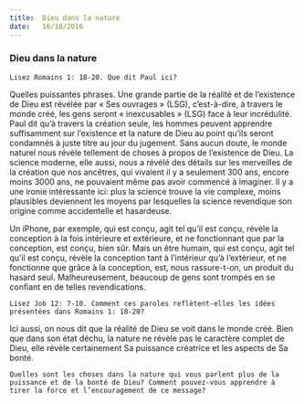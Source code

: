 ```yaml
---
title:  Dieu dans la nature
date:   16/10/2016
---
```


### Dieu dans la nature

`Lisez Romains 1: 18-20. Que dit Paul ici?`

Quelles puissantes phrases. Une grande partie de la réalité et de l’existence de Dieu est révélée par « Ses ouvrages » (LSG), c’est-à-dire, à travers le monde créé, les gens seront « inexcusables » (LSG) face à leur incrédulité. Paul dit qu’à travers la création seule, les hommes peuvent apprendre suffisamment sur l’existence et la nature de Dieu au point qu’ils seront condamnés à juste titre au jour du jugement. Sans aucun doute, le monde naturel nous révèle tellement de choses à propos de l’existence de Dieu. La science moderne, elle aussi, nous a révélé des détails sur les merveilles de la création que nos ancêtres, qui vivaient il y a seulement 300 ans, encore moins 3000 ans, ne pouvaient même pas avoir commencé à imaginer. Il y a une ironie intéressante ici: plus la science trouve la vie complexe, moins plausibles deviennent les moyens par lesquelles la science revendique son origine comme accidentelle et hasardeuse.

Un iPhone, par exemple, qui est conçu, agit tel qu’il est conçu, révèle la conception à la fois intérieure et extérieure, et ne fonctionnant que par la conception, est conçu, bien sûr. Mais un être humain, qui est conçu, agit tel qu’il est conçu, révèle la conception tant à l’intérieur qu’à l’extérieur, et ne fonctionne que grâce à la conception, est, nous rassure-t-on, un produit du hasard seul. Malheureusement, beaucoup de gens sont trompés en se confiant en de telles revendications.

`Lisez Job 12: 7-10. Comment ces paroles reflètent-elles les idées présentées dans Romains 1: 18-20?`

Ici aussi, on nous dit que la réalité de Dieu se voit dans le monde créé. Bien que dans son état déchu, la nature ne révèle pas le caractère complet de Dieu, elle révèle certainement Sa puissance créatrice et les aspects de Sa bonté.
    
`Quelles sont les choses dans la nature qui vous parlent plus de la puissance et de la bonté de Dieu? Comment pouvez-vous apprendre à tirer la force et l’encouragement de ce message?`
